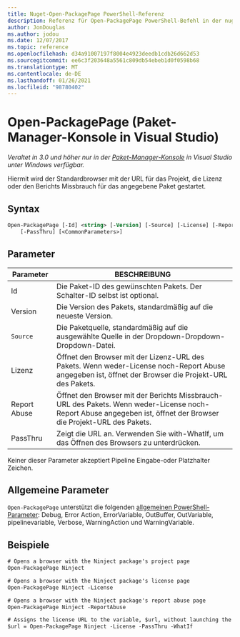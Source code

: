 ```yaml
---
title: Nuget-Open-PackagePage PowerShell-Referenz
description: Referenz für Open-PackagePage PowerShell-Befehl in der nuget-Paket-Manager-Konsole in Visual Studio.
author: JonDouglas
ms.author: jodou
ms.date: 12/07/2017
ms.topic: reference
ms.openlocfilehash: d34a91007197f8004e4923deedb1cdb26d662d53
ms.sourcegitcommit: ee6c3f203648a5561c809db54ebeb1d0f0598b68
ms.translationtype: MT
ms.contentlocale: de-DE
ms.lasthandoff: 01/26/2021
ms.locfileid: "98780402"
---
```

# <a name="open-packagepage-package-manager-console-in-visual-studio"></a>Open-PackagePage (Paket-Manager-Konsole in Visual Studio)

*Veraltet in 3.0 und höher nur in der [Paket-Manager-Konsole](../../consume-packages/install-use-packages-powershell.md) in Visual Studio unter Windows verfügbar.*

Hiermit wird der Standardbrowser mit der URL für das Projekt, die Lizenz oder den Berichts Missbrauch für das angegebene Paket gestartet.

## <a name="syntax"></a>Syntax

```ps
Open-PackagePage [-Id] <string> [-Version] [-Source] [-License] [-ReportAbuse]
    [-PassThru] [<CommonParameters>]
```

## <a name="parameters"></a>Parameter

| Parameter | BESCHREIBUNG |
| --- | --- |
| Id | Die Paket-ID des gewünschten Pakets. Der Schalter-ID selbst ist optional. |
| Version | Die Version des Pakets, standardmäßig auf die neueste Version. |
| `Source` | Die Paketquelle, standardmäßig auf die ausgewählte Quelle in der Dropdown-Dropdown-Dropdown-Datei. |
| Lizenz | Öffnet den Browser mit der Lizenz-URL des Pakets. Wenn weder-License noch-Report Abuse angegeben ist, öffnet der Browser die Projekt-URL des Pakets. |
| Report Abuse | Öffnet den Browser mit der Berichts Missbrauch-URL des Pakets. Wenn weder-License noch-Report Abuse angegeben ist, öffnet der Browser die Projekt-URL des Pakets. |
| PassThru | Zeigt die URL an. Verwenden Sie with-WhatIf, um das Öffnen des Browsers zu unterdrücken. |

Keiner dieser Parameter akzeptiert Pipeline Eingabe-oder Platzhalter Zeichen.

## <a name="common-parameters"></a>Allgemeine Parameter

`Open-PackagePage` unterstützt die folgenden [allgemeinen PowerShell-Parameter](/powershell/module/microsoft.powershell.core/about/about_commonparameters): Debug, Error Action, ErrorVariable, OutBuffer, OutVariable, pipelinevariable, Verbose, WarningAction und WarningVariable.

## <a name="examples"></a>Beispiele

```ps
# Opens a browser with the Ninject package's project page
Open-PackagePage Ninject

# Opens a browser with the Ninject package's license page
Open-PackagePage Ninject -License

# Opens a browser with the Ninject package's report abuse page  
Open-PackagePage Ninject -ReportAbuse

# Assigns the license URL to the variable, $url, without launching the browser
$url = Open-PackagePage Ninject -License -PassThru -WhatIf
```